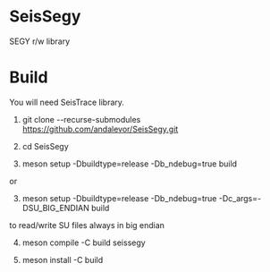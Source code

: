 # SeisSegy
SEGY r/w library

# Build
You will need SeisTrace library.

1) git clone --recurse-submodules https://github.com/andalevor/SeisSegy.git

2) cd SeisSegy

3) meson setup -Dbuildtype=release -Db_ndebug=true build 

or

3) meson setup -Dbuildtype=release -Db_ndebug=true -Dc_args=-DSU_BIG_ENDIAN build

to read/write SU files always in big endian

4) meson compile -C build seissegy

5) meson install -C build
